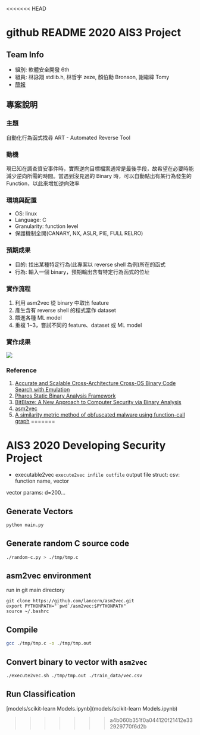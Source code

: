 <<<<<<< HEAD
# github README 2020 AIS3 Project
## Team Info
* 組別: 軟體安全開發 6th
* 組員: 林詠翔 stdlib.h, 林哲宇 zeze, 顏伯勳 Bronson, 謝繼緯 Tomy
* [簡報](https://docs.google.com/presentation/d/1yUHZjCuffwgdU5RMp0XDFAVgkfmwzkDo5ElGYpZmI04/edit#slide=id.g8edbfa2c57_2_1)

## 專案說明
### 主題
自動化行為函式找尋 ART - Automated Reverse Tool

### 動機
現已知在調查資安事件時，實際逆向目標檔案通常是最後手段，故希望在必要時能減少逆向所需的時間。當遇到沒見過的 Binary 時，可以自動點出有某行為發生的 Function，以此來增加逆向效率

### 環境與配置
* OS: linux
* Language: C
* Granularity: function level
* 保護機制全開(CANARY, NX, ASLR, PIE, FULL RELRO)

### 預期成果
* 目的: 找出某種特定行為(此專案以 reverse shell 為例)所在的函式
* 行為: 輸入一個 binary，預期輸出含有特定行為函式的位址

### 實作流程
1. 利用 asm2vec 從 binary 中取出 feature
2. 產生含有 reverse shell 的程式當作 dataset
3. 餵進各種 ML model
4. 重複 1~3，嘗試不同的 feature、dataset 或 ML model 

### 實作成果
![](https://i.imgur.com/bDoJEMI.png)

### Reference
1. [Accurate and Scalable Cross-Architecture Cross-OS Binary Code Search with Emulation](https://www.researchgate.net/publication/324548857_Accurate_and_Scalable_Cross-Architecture_Cross-OS_Binary_Code_Search_with_Emulation)
2. [Pharos Static Binary Analysis Framework](https://github.com/cmu-sei/pharos)
3. [BitBlaze: A New Approach to Computer Security via Binary Analysis](https://www.researchgate.net/publication/221160696_BitBlaze_A_New_Approach_to_Computer_Security_via_Binary_Analysis)
4. [asm2vec](https://github.com/Lancern/asm2vec)
5. [A similarity metric method of obfuscated malware using function-call graph](https://www.researchgate.net/figure/The-classified-X86-instructions_tbl1_257681429)
=======
# AIS3 2020 Developing Security Project

####

- executable2vec
```execute2vec infile outfile```
output file struct:
csv:
function name, vector

vector params: d=200...



## Generate Vectors

```bash
python main.py
```





## Generate random C source code

```bash
./random-c.py > ./tmp/tmp.c
```
## asm2vec environment
run in git main directory
```
git clone https://github.com/lancern/asm2vec.git
export PYTHONPATH="`pwd`/asm2vec:$PYTHONPATH"
source ~/.bashrc
```
## Compile

```bash
gcc ./tmp/tmp.c -o ./tmp/tmp.out
```

## Convert binary to vector with `asm2vec`

```bash
./execute2vec.sh ./tmp/tmp.out ./train_data/vec.csv
```



## Run Classification

[models/scikit-learn Models.ipynb](models/scikit-learn Models.ipynb)

>>>>>>> a4b060b351f0a044120f21412e332929770f6d2b
